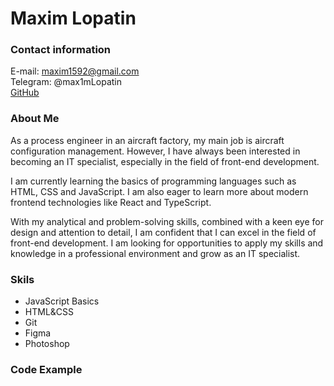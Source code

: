 # Maxim Lopatin

### Contact information

E-mail: maxim1592@gmail.com\
Telegram: @max1mLopatin\
[GitHub](https://github.com/Mex4)

### About Me

As a process engineer in an aircraft factory, my main job is aircraft configuration management. However, I have always been interested in becoming an IT specialist, especially in the field of front-end development.

I am currently learning the basics of programming languages such as HTML, CSS and JavaScript. I am also eager to learn more about modern frontend technologies like React and TypeScript.

With my analytical and problem-solving skills, combined with a keen eye for design and attention to detail, I am confident that I can excel in the field of front-end development. I am looking for opportunities to apply my skills and knowledge in a professional environment and grow as an IT specialist.

### Skils

- JavaScript Basics
- HTML&CSS
- Git
- Figma
- Photoshop

### Code Example

